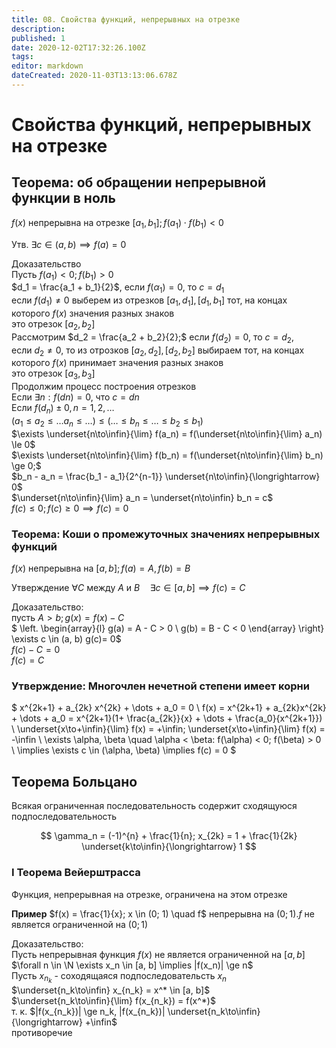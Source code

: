 ```yaml
---
title: 08. Свойства функций, непрерывных на отрезке
description: 
published: 1
date: 2020-12-02T17:32:26.100Z
tags: 
editor: markdown
dateCreated: 2020-11-03T13:13:06.678Z
---
```


# Свойства функций, непрерывных на отрезке

## Теорема: об обращении непрерывной функции в ноль

$f(x)$ непрерывна на отрезке $[a_1, b_1]; f(a_1) \cdot f(b_1) < 0$

Утв. $\exists c \in (a, b) \implies f(a) = 0$

Доказательство\
Пусть $f(a_1) < 0; f(b_1) > 0$\
$d_1 = \frac{a_1 + b_1}{2}$, если $f(\alpha_1) = 0$, то $c = d_1$\
если $f(d_1) \not= 0$ выберем из отрезков $[a_1, d_1], [d_1, b_1]$ тот, на концах которого $f(x)$ значения разных знаков\
это отрезок $[a_2, b_2]$\
Рассмотрим $d_2 = \frac{a_2 + b_2}{2};$ если $f(d_2) = 0$, то $c = d_2$,\
если $d_2 \not= 0$, то из отрозков $[a_2, d_2], [d_2, b_2]$ выбираем тот, на концах которого $f(x)$ принимает значения разных знаков\
это отрезок $[a_3, b_3]$\
Продолжим процесс построения отрезков \
Если $\exists n: f(dn) = 0$, что $c=dn$\
Если $f(d_n) \pm 0, n = 1, 2, \dots$\
$(a_1 \le a_2 \le \dots a_n \le \dots) \le (\dots \le b_n \le \dots \le b_2 \le b_1)$\
$\exists \underset{n\to\infin}{\lim} f(a_n) = f(\underset{n\to\infin}{\lim} a_n) \le 0$\
$\exists \underset{n\to\infin}{\lim} f(b_n) = f(\underset{n\to\infin}{\lim} b_n) \ge 0;$\
$b_n - a_n = \frac{b_1 - a_1}{2^{n-1}} \underset{n\to\infin}{\longrightarrow} 0$\
$\underset{n\to\infin}{\lim} a_n = \underset{n\to\infin} b_n = c$\
$f(c) \le 0; f(c) \ge 0 \implies f(c) = 0$

### Теорема: Коши о промежуточных значениях непрерывных функций

$f(x)$ непрерывна на $[a, b]; f(a) = A, f(b) = B$

Утверждение $\forall C$ между $A$ и $B \quad \exists c \in [a, b] \implies f(c) = C$

Доказательство:\
пусть $A > b; g(x) = f(x) - C$\
$
\left.
    \begin{array}{l}
        g(a) = A - C > 0 \\
        g(b) = B - C < 0
    \end{array}
\right\} \exists c \in (a, b) g(c)= 0$\
$f(c) - C = 0$\
$f(c) = C$

### Утверждение: Многочлен нечетной степени имеет корни

$
x^{2k+1} + a_{2k} x^{2k} + \dots + a_0 = 0 \\
f(x) = x^{2k+1} + a_{2k}x^{2k} + \dots + a_0 = x^{2k+1}(1+ \frac{a_{2k}}{x} + \dots + \frac{a_0}{x^{2k+1}}) \\
\underset{x\to+\infin}{\lim} f(x) = +\infin; \underset{x\to+\infin}{\lim} f(x) = -\infin \\
\exists \alpha, \beta \quad \alpha < \beta: f(\alpha) < 0; f(\beta) > 0 \\
\implies \exists c \in (\alpha, \beta) \implies f(c) = 0
$

## Теорема Больцано
Всякая ограниченная последовательность содержит сходящуюся подпоследовательность

$$
\gamma_n = (-1)^{n} + \frac{1}{n}; x_{2k} = 1 + \frac{1}{2k} \underset{k\to\infin}{\longrightarrow} 1
$$

### I Теорема Вейерштрасса
Функция, непрерывная на отрезке, ограничена на этом отрезке

**Пример** $f(x) = \frac{1}{x}; x \in (0; 1) \quad f$ непрерывна на $(0; 1). f$ не является ограниченной на $(0; 1)$

Доказательство:\
Пусть непрерывная функция $f(x)$ не является ограниченной на $[a, b]$\
$\forall n \in \N \exists x_n \in [a, b] \implies |f(x_n)| \ge n$\
Пусть $x_{n_k}$ - соходящаяся подпоследовательсть $x_n$\
$\underset{n_k\to\infin} x_{n_k} = x^* \in [a, b]$\
$\underset{n_k\to\infin}{\lim} f(x_{n_k}) = f(x^*)$\
т. к. $|f(x_{n_k})| \ge n_k, |f(x_{n_k})| \underset{n_k\to\infin}{\longrightarrow} +\infin$\
противоречие
